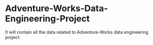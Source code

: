 # Adventure-Works-Data-Engineering-Project
It will contain all the data related to Adventure-Works data engineering project.
